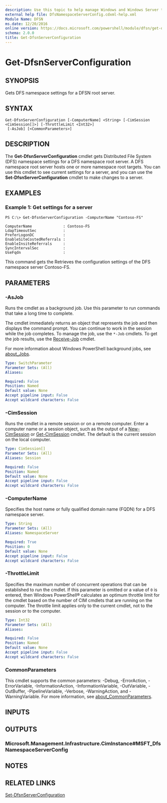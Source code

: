 ```yaml
---
description: Use this topic to help manage Windows and Windows Server technologies with Windows PowerShell.
external help file: DfsNamespaceServerConfig.cdxml-help.xml
Module Name: DFSN
ms.date: 12/20/2016
online version: https://docs.microsoft.com/powershell/module/dfsn/get-dfsnserverconfiguration?view=windowsserver2019-ps&wt.mc_id=ps-gethelp
schema: 2.0.0
title: Get-DfsnServerConfiguration
---
```


# Get-DfsnServerConfiguration

## SYNOPSIS
Gets DFS namespace settings for a DFSN root server.

## SYNTAX

```
Get-DfsnServerConfiguration [-ComputerName] <String> [-CimSession <CimSession[]>] [-ThrottleLimit <Int32>]
 [-AsJob] [<CommonParameters>]
```

## DESCRIPTION
The **Get-DfsnServerConfiguration** cmdlet gets Distributed File System (DFS) namespace settings for a DFS namespace root server.
A DFS namespace root server hosts one or more namespace root targets.
You can use this cmdlet to see current settings for a server, and you can use the **Set-DfsnServerConfiguration** cmdlet to make changes to a server.

## EXAMPLES

### Example 1: Get settings for a server
```
PS C:\> Get-DfsnServerConfiguration -ComputerName "Contoso-FS"

ComputerName              : Contoso-FS
LdapTimeoutSec            :
PreferLogonDC             :
EnableSiteCostedReferrals :
EnableInsiteReferrals     :
SyncIntervalSec           :
UseFqdn                   :
```

This command gets the Retrieves the configuration settings of the DFS namespace server Contoso-FS.

## PARAMETERS

### -AsJob
Runs the cmdlet as a background job. Use this parameter to run commands that take a long time to complete. 

The cmdlet immediately returns an object that represents the job and then displays the command prompt. 
You can continue to work in the session while the job completes. 
To manage the job, use the `*-Job` cmdlets. 
To get the job results, use the [Receive-Job](https://go.microsoft.com/fwlink/?LinkID=113372) cmdlet. 

For more information about Windows PowerShell background jobs, see [about_Jobs](https://go.microsoft.com/fwlink/?LinkID=113251).

```yaml
Type: SwitchParameter
Parameter Sets: (All)
Aliases: 

Required: False
Position: Named
Default value: None
Accept pipeline input: False
Accept wildcard characters: False
```

### -CimSession
Runs the cmdlet in a remote session or on a remote computer.
Enter a computer name or a session object, such as the output of a [New-CimSession](https://go.microsoft.com/fwlink/p/?LinkId=227967) or [Get-CimSession](https://go.microsoft.com/fwlink/p/?LinkId=227966) cmdlet.
The default is the current session on the local computer.

```yaml
Type: CimSession[]
Parameter Sets: (All)
Aliases: Session

Required: False
Position: Named
Default value: None
Accept pipeline input: False
Accept wildcard characters: False
```

### -ComputerName
Specifies the host name or fully qualified domain name (FQDN) for a DFS namespace server.

```yaml
Type: String
Parameter Sets: (All)
Aliases: NamespaceServer

Required: True
Position: 0
Default value: None
Accept pipeline input: False
Accept wildcard characters: False
```

### -ThrottleLimit
Specifies the maximum number of concurrent operations that can be established to run the cmdlet.
If this parameter is omitted or a value of `0` is entered, then Windows PowerShell® calculates an optimum throttle limit for the cmdlet based on the number of CIM cmdlets that are running on the computer.
The throttle limit applies only to the current cmdlet, not to the session or to the computer.

```yaml
Type: Int32
Parameter Sets: (All)
Aliases: 

Required: False
Position: Named
Default value: None
Accept pipeline input: False
Accept wildcard characters: False
```

### CommonParameters
This cmdlet supports the common parameters: -Debug, -ErrorAction, -ErrorVariable, -InformationAction, -InformationVariable, -OutVariable, -OutBuffer, -PipelineVariable, -Verbose, -WarningAction, and -WarningVariable. For more information, see [about_CommonParameters](https://go.microsoft.com/fwlink/?LinkID=113216).

## INPUTS

## OUTPUTS

### Microsoft.Management.Infrastructure.CimInstance#MSFT_DfsNamespaceServerConfig

## NOTES

## RELATED LINKS

[Set-DfsnServerConfiguration](./Set-DfsnServerConfiguration.md)


